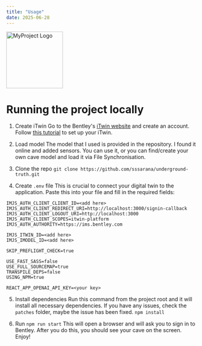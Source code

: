 ```yaml
---
title: "Usage"
date: 2025-06-28
---
```

<p>
  <img src="/underground-truth/assets/logo.png" alt="MyProject Logo" width="150">
</p>

# Running the project locally

1. Create iTwin
Go to the Bentley's [iTwin website](https://itwin.bentley.com) and create an account.
Follow [this tutorial](https://developer.bentley.com/tutorials/get-started-with-itwin-platform/) to set up your iTwin.

2. Load model
The model that I used is provided in the repository. I found it online and added sensors. You can use it, or you can find/create your own cave model and load it via File Synchronisation.

3. Clone the repo
`git clone https://github.com/sssarana/underground-truth.git`

4. Create `.env` file
This is crucial to connect your digital twin to the application. Paste this into your file and fill in the required fields:
```
IMJS_AUTH_CLIENT_CLIENT_ID=<add here>
IMJS_AUTH_CLIENT_REDIRECT_URI=http://localhost:3000/signin-callback
IMJS_AUTH_CLIENT_LOGOUT_URI=http://localhost:3000
IMJS_AUTH_CLIENT_SCOPES=itwin-platform
IMJS_AUTH_AUTHORITY=https://ims.bentley.com

IMJS_ITWIN_ID=<add here>
IMJS_IMODEL_ID=<add here>

SKIP_PREFLIGHT_CHECK=true

USE_FAST_SASS=false
USE_FULL_SOURCEMAP=true
TRANSPILE_DEPS=false
USING_NPM=true

REACT_APP_OPENAI_API_KEY=<your key>
```

5. Install dependencies
Run this command from the project root and it will install all necessary dependencies. If you have any issues, check the `patches` folder, maybe the issue has been fixed.
`npm install`

6. Run
`npm run start`
This will open a browser and will ask you to sign in to Bentley. After you do this, you should see your cave on the screen. Enjoy!